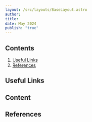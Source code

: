 ```yaml
---
layout: /src/layouts/BaseLayout.astro
author: 
title: 
date: May 2024
publish: "true"
---
```


## Contents
1. [Useful Links](#useful-links)
1. [References](#references)

## Useful Links

## Content

## References
[^1]: [Example](https://example.com)
